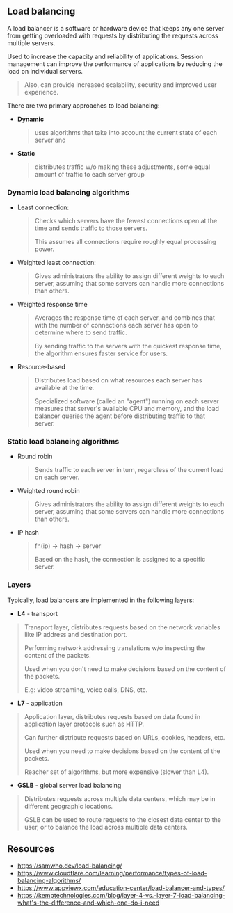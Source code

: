 ## Load balancing

A load balancer is a software or hardware device that keeps any one server from
getting overloaded with requests by distributing the requests across multiple
servers.

Used to increase the capacity and reliability of applications. Session management
can improve the performance of applications by reducing the load
on individual servers.

> Also, can provide increased scalability, security and improved user experience.

There are two primary approaches to load balancing:

- **Dynamic**

  > uses algorithms that take into account the current state of each server and

- **Static**

  > distributes traffic w/o making these adjustments, some equal amount of traffic to each server group

### Dynamic load balancing algorithms

- Least connection:

  > Checks which servers have the fewest connections open at the time and sends traffic to those servers.
  >
  > This assumes all connections require roughly equal processing power.

- Weighted least connection:

  > Gives administrators the ability to assign different weights to each server, assuming that some servers can handle
  more connections than others.

- Weighted response time

  > Averages the response time of each server, and combines that with the number of connections each server has open to
  determine where to send traffic.
  >
  > By sending traffic to the servers with the quickest response time, the algorithm ensures faster service for users.

- Resource-based

  > Distributes load based on what resources each server has available at the time.
  >
  > Specialized software (called an "agent") running on each server measures that server's available CPU and memory, and
  the load balancer queries the agent before distributing traffic to that server.

### Static load balancing algorithms

- Round robin

  > Sends traffic to each server in turn, regardless of the current load on each server.

- Weighted round robin

  > Gives administrators the ability to assign different weights to each server, assuming that some servers can handle
  more connections than others.

- IP hash

  > fn(ip) -> hash -> server
  >
  > Based on the hash, the connection is assigned to a specific server.

### Layers

Typically, load balancers are implemented in the following layers:

- **L4** - transport

> Transport layer, distributes requests based on the network variables like IP address and destination port.
>
> Performing network addressing translations w/o inspecting the content of the packets.
>
> Used when you don't need to make decisions based on the content of the packets.
>
> E.g: video streaming, voice calls, DNS, etc.

- **L7** - application

> Application layer, distributes requests based on data found in application layer protocols such as HTTP.
>
> Can further distribute requests based on URLs, cookies, headers, etc.
>
> Used when you need to make decisions based on the content of the packets.
>
> Reacher set of algorithms, but more expensive (slower than L4).

- **GSLB** - global server load balancing

> Distributes requests across multiple data centers, which may be in different geographic locations.
>
> GSLB can be used to route requests to the closest data center to the user, or to balance the load across multiple
> data centers.

## Resources

- https://samwho.dev/load-balancing/
- https://www.cloudflare.com/learning/performance/types-of-load-balancing-algorithms/
- https://www.appviewx.com/education-center/load-balancer-and-types/
- https://kemptechnologies.com/blog/layer-4-vs.-layer-7-load-balancing-what's-the-difference-and-which-one-do-i-need


